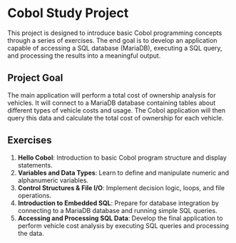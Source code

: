 # Cobol Study Project

This project is designed to introduce basic Cobol programming concepts through a series of exercises. The end goal is to develop an application capable of accessing a SQL database (MariaDB), executing a SQL query, and processing the results into a meaningful output.

## Project Goal

The main application will perform a total cost of ownership analysis for vehicles. It will connect to a MariaDB database containing tables about different types of vehicle costs and usage. The Cobol application will then query this data and calculate the total cost of ownership for each vehicle.

## Exercises

1.  **Hello Cobol**: Introduction to basic Cobol program structure and display statements.
2.  **Variables and Data Types**: Learn to define and manipulate numeric and alphanumeric variables.
3.  **Control Structures & File I/O**: Implement decision logic, loops, and file operations.
4.  **Introduction to Embedded SQL**: Prepare for database integration by connecting to a MariaDB database and running simple SQL queries.
5.  **Accessing and Processing SQL Data**: Develop the final application to perform vehicle cost analysis by executing SQL queries and processing the data.
